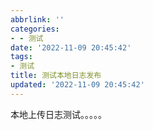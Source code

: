 ```yaml
---
abbrlink: ''
categories:
- - 测试
date: '2022-11-09 20:45:42'
tags:
- 测试
title: 测试本地日志发布
updated: '2022-11-09 20:45:42'
---
```

本地上传日志测试。。。。。
